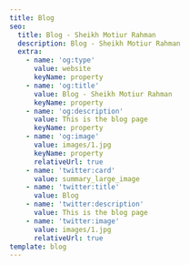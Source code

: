 ```yaml
---
title: Blog
seo:
  title: Blog - Sheikh Motiur Rahman
  description: Blog - Sheikh Motiur Rahman
  extra:
    - name: 'og:type'
      value: website
      keyName: property
    - name: 'og:title'
      value: Blog - Sheikh Motiur Rahman
      keyName: property
    - name: 'og:description'
      value: This is the blog page
      keyName: property
    - name: 'og:image'
      value: images/1.jpg
      keyName: property
      relativeUrl: true
    - name: 'twitter:card'
      value: summary_large_image
    - name: 'twitter:title'
      value: Blog
    - name: 'twitter:description'
      value: This is the blog page
    - name: 'twitter:image'
      value: images/1.jpg
      relativeUrl: true
template: blog
---
```

